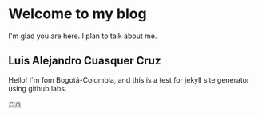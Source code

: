 # Welcome to my blog

I'm glad you are here. I plan to talk about me.

## Luis Alejandro Cuasquer Cruz

Hello! I´m fom Bogotá-Colombia, and this is a test for jekyll site generator using github labs.

:colombia:
